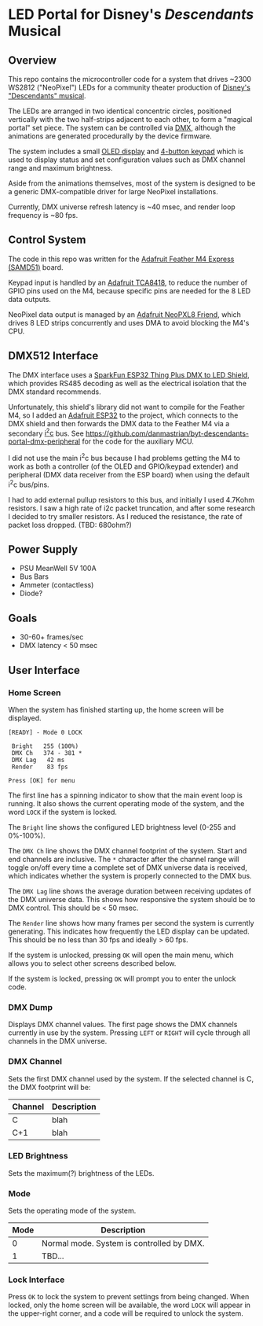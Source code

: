 # LED Portal for Disney's _Descendants_ Musical

## Overview

This repo contains the microcontroller code for a system that drives ~2300 WS2812 ("NeoPixel") LEDs
for a community theater production of [Disney's "Descendants" musical](https://www.mtishows.com/disneys-descendants-the-musical).

The LEDs are arranged in two identical concentric circles, positioned vertically with the two half-strips adjacent to each other, to form a "magical portal" set piece. The system can be controlled via
[DMX](https://en.wikipedia.org/wiki/DMX512), although the animations are generated procedurally by the device firmware.

The system includes a small [OLED display](https://www.amazon.com/dp/B08CDN5PSJ) and [4-button keypad](https://www.adafruit.com/product/1332) which is used to display status and set configuration values such as DMX channel range and maximum brightness.

Aside from the animations themselves, most of the system is designed to be a generic DMX-compatible driver for large NeoPixel installations.

Currently, DMX universe refresh latency is ~40 msec, and render loop frequency is ~80 fps.

## Control System

The code in this repo was written for the [Adafruit Feather M4 Express (SAMD51)](https://www.adafruit.com/product/3857) board.

Keypad input is handled by an [Adafruit TCA8418](https://www.adafruit.com/product/4918), to reduce the number of GPIO pins used on the M4,
because specific pins are needed for the 8 LED data outputs.

NeoPixel data output is managed by an [Adafruit NeoPXL8 Friend](https://www.adafruit.com/product/3975), which drives 8 LED strips concurrently
and uses DMA to avoid blocking the M4's CPU.

## DMX512 Interface

The DMX interface uses a [SparkFun ESP32 Thing Plus DMX to LED Shield](https://www.sparkfun.com/sparkfun-esp32-thing-plus-dmx-to-led-shield.html),
which provides RS485 decoding as well as the electrical isolation that the DMX standard recommends.

Unfortunately, this shield's library did not want
to compile for the Feather M4, so I added an [Adafruit ESP32](https://www.adafruit.com/product/3405) to the project, which connects to the
DMX shield and then forwards the DMX data to the Feather M4 via a secondary [i<sup>2</sup>c](https://en.wikipedia.org/wiki/I%C2%B2C) bus.
See https://github.com/danmastrian/byt-descendants-portal-dmx-peripheral for the code for the auxiliary MCU.

I did not use the main i<sup>2</sup>c bus because I had problems getting the M4 to work as both a controller (of the OLED and GPIO/keypad extender)
and peripheral (DMX data receiver from the ESP board) when using the default i<sup>2</sup>c bus/pins.

I had to add external pullup resistors to this bus, and initially I used 4.7Kohm resistors.
I saw a high rate of i2c packet truncation, and after some research I decided to try smaller resistors.
As I reduced the resistance, the rate of packet loss dropped. (TBD: 680ohm?)

## Power Supply

- PSU MeanWell 5V 100A
- Bus Bars
- Ammeter (contactless)
- Diode?

## Goals

- 30-60+ frames/sec
- DMX latency < 50 msec

## User Interface

### Home Screen

When the system has finished starting up, the home screen will be displayed.

```
[READY] - Mode 0 LOCK

 Bright   255 (100%)
 DMX Ch   374 - 381 *
 DMX Lag   42 ms     
 Render    83 fps

Press [OK] for menu
```

The first line has a spinning indicator to show that the main event loop is running.
It also shows the current operating mode of the system, and the word `LOCK` if the system is locked.

The `Bright` line shows the configured LED brightness level (0-255 and 0%-100%).

The `DMX Ch` line shows the DMX channel footprint of the system. Start and end channels are inclusive.
The `*` character after the channel range will toggle on/off every time a complete set of DMX universe data is received,
which indicates whether the system is properly connected to the DMX bus.

The `DMX Lag` line shows the average duration between receiving updates of the DMX universe data.
This shows how responsive the system should be to DMX control. This should be < 50 msec.

The `Render` line shows how many frames per second the system is currently generating.
This indicates how frequently the LED display can be updated. This should be no less than 30 fps and ideally > 60 fps.

If the system is unlocked, pressing `OK` will open the main menu, which allows you to select other screens described below.

If the system is locked, pressing `OK` will prompt you to enter the unlock code.

### DMX Dump

Displays DMX channel values. The first page shows the DMX channels currently in use by the system.
Pressing `LEFT` or `RIGHT` will cycle through all channels in the DMX universe.

### DMX Channel

Sets the first DMX channel used by the system. If the selected channel is C, the DMX footprint will be:

|Channel|Description|
|-------|-----------|
|C|blah|
|C+1|blah|

### LED Brightness

Sets the maximum(?) brightness of the LEDs.

### Mode

Sets the operating mode of the system.

|Mode|Description|
|-------|-----------|
|0|Normal mode. System is controlled by DMX.|
|1|TBD...|

### Lock Interface

Press `OK` to lock the system to prevent settings from being changed.
When locked, only the home screen will be available, the word `LOCK` will appear in the upper-right corner, and a code will be required to unlock the system.
